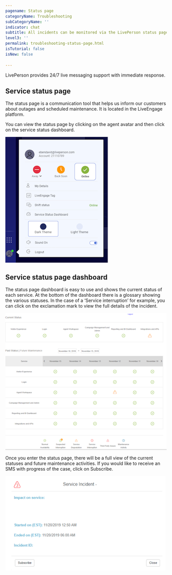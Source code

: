 ```yaml
---
pagename: Status page
categoryName: Troubleshooting
subCategoryName: ''
indicator: chat
subtitle: All incidents can be monitored via the LivePerson status page
level3: ''
permalink: troubleshooting-status-page.html
isTutorial: false
isNew: false

---
```

LivePerson provides 24/7 live messaging support with immediate response. 

## Service status page

The status page is a communication tool that helps us inform our customers about outages and scheduled maintenance. It is located in the LiveEngage platform.

You can view the status page by clicking on the agent avatar and then click on the service status dashboard.

![](img/Service_status_page_contact_support.png)

## Service status page dashboard

The status page dashboard is easy to use and shows the current status of each service. At the bottom of the dashboard there is a glossary showing the various statuses. In the case of a ‘Service interruption’ for example, you can click on the exclamation mark to view the full details of the incident.

![](img/service_status_dashboard.png)

Once you enter the status page, there will be a full view of the current statuses and future maintenance activities.
If you would like to receive an SMS with progress of the case, click on Subscribe.

![](img/service_incident.png)
